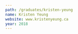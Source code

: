 ```yaml
---
path: /graduates/kristen-yeung
name: Kristen Yeung
website: www.kristenyeung.ca
year: 2018
---
```


